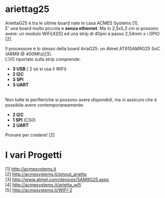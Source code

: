 ariettag25
==========

AriettaG25 è tra le ultime board nate in casa ACMES Systems [1].<br>
E' una board molto piccola e <b>senza ethernet</b>. Ma in 2,5x5,3 cm si possono avere: un modulo WiFi[4][5] ed una
strip di 40pin a passo 2,54mm x i GPIO [2].

Il processore è lo stesso della board AriaG25: un Atmel AT91SAM9G25 SoC (ARM9 @ 400Mhz)[3].<br>
L'I/O riportato sulla strip comprende:<br>
<ul>
<li><b>3 USB</b> ( 2 se si usa il WiFi)</li>
<li><b>2 I2C</b></li>
<li><b>3 SPI</b></li>
<li><b>3 UART</b></li>
</ul>
<br>
Non tutte le perifieriche si possono avere <i>disponibili</i>, ma vi assicuro che è possibile avere contemporaneamente:
<ul>
<li><b>2 I2C</b></li>
<li><b>1 SPI</b> (CS0)</li>
<li><b>2 UART</b></li>
</ul>
Provare per credere! [2]

I vari Progetti
===============

[1] http://acmesystems.it<br>
[2] http://acmesystems.it/pinout_arietta<br>
[3] http://www.atmel.com/devices/SAM9G25.aspx<br>
[4] http://acmesystems.it/arietta_wifi<br>
[5] http://acmesystems.it/WIFI-2

